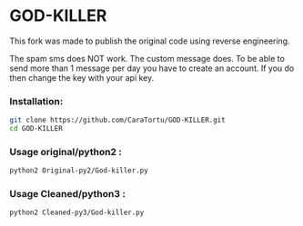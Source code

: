 # GOD-KILLER

This fork was made to publish the original code using reverse engineering.

The spam sms does NOT work. The custom message does.
To be able to send more than 1 message per day you have to create an account. If you do then change the key with your api key.

### Installation:
```bash
git clone https://github.com/CaraTortu/GOD-KILLER.git
cd GOD-KILLER
```

### Usage original/python2 :
```bash
python2 Original-py2/God-killer.py
```

### Usage Cleaned/python3 :
```bash
python2 Cleaned-py3/God-killer.py
```
